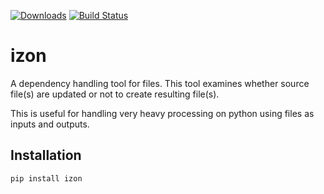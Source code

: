 [![Downloads](https://pepy.tech/badge/izon)](https://pepy.tech/project/izon)
[![Build Status](https://travis-ci.org/kmu/izon.svg?branch=master)](https://travis-ci.org/kmu/izon)

# izon

A dependency handling tool for files.
This tool examines whether source file(s) are updated or not to create resulting file(s).

This is useful for handling very heavy processing on python using files as inputs and outputs.

## Installation

```
pip install izon
```
